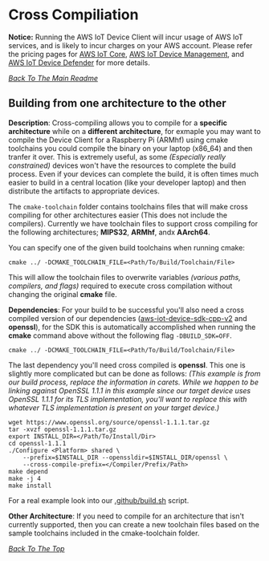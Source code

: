 # Cross Compiliation
 **Notice:** Running the AWS IoT Device Client will incur usage of AWS IoT services, and is likely to incur charges on your AWS account. Please refer the pricing pages for [AWS IoT Core](https://aws.amazon.com/iot-core/pricing/), [AWS IoT Device Management](https://aws.amazon.com/iot-device-management/pricing/), and [AWS IoT Device Defender](https://aws.amazon.com/iot-device-defender/pricing/) for more details.

[*Back To The Main Readme*](../README.md)

## Building from one architecture to the other

**Description**:
Cross-compiling allows you to compile for a **specific architecture** while on a **different architecture**, for exmaple you may want to compile the Device Client for a Raspberry Pi (ARMhf) using cmake toolchains you could compile the binary on your laptop (x86_64) and then tranfer it over.  This is extremely useful, as some *(Especially really constrained)* devices won't have the resources to complete the build process.  Even if your devices can complete the build, it is often times much easier to build in a central location (like your developer laptop) and then distribute the artifacts to appropriate devices. 

The `cmake-toolchain` folder contains toolchains files that will make cross compiling for other architectures easier (This does not include the compilers). Currently we have toolchain files to support cross compiling for the following architectures; **MIPS32**, **ARMhf**, andx **AArch64**.

You can specify one of the given build toolchains when running cmake:
```
cmake ../ -DCMAKE_TOOLCHAIN_FILE=<Path/To/Build/Toolchain/File>
```
This will allow the toolchain files to overwrite variables *(various paths, compilers, and flags)* required to execute cross compilation without changing the original **cmake** file.

**Dependencies**:
For your build to be successful you'll also need a cross compiled version of our dependencies ([aws-iot-device-sdk-cpp-v2](https://github.com/aws/aws-iot-device-sdk-cpp-v2) and **openssl**), for the SDK this is automatically accomplished when running the **cmake** command above without the following flag `-DBUILD_SDK=OFF`.
```
cmake ../ -DCMAKE_TOOLCHAIN_FILE=<Path/To/Build/Toolchain/File>
```
The last dependency you'll need cross compiled is **openssl**.  This one is slightly more complicated but can be done as follows:  *(This example is from our build process, replace the information in carets.  While we happen to be linking against OpenSSL 1.1.1 in this example since our target device uses OpenSSL 1.1.1 for its TLS implementation, you'll want to replace this with whatever TLS implementation is present on your target device.)*
```
wget https://www.openssl.org/source/openssl-1.1.1.tar.gz
tar -xvzf openssl-1.1.1.tar.gz
export INSTALL_DIR=</Path/To/Install/Dir>
cd openssl-1.1.1
./Configure <Platform> shared \
    --prefix=$INSTALL_DIR --openssldir=$INSTALL_DIR/openssl \
    --cross-compile-prefix=</Compiler/Prefix/Path> 
make depend
make -j 4
make install 
```
For a real example look into our [.github/build.sh](../.github/build.sh) script.

**Other Architecture**:
If you need to compile for an architecture that isn't currently supported, then you can create a new toolchain files based on the sample toolchains included in the cmake-toolchain folder.

[*Back To The Top*](#cross-compilation)